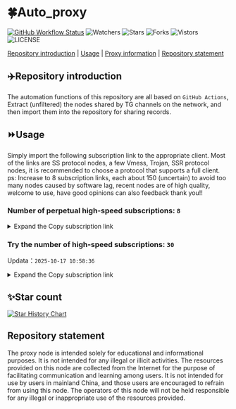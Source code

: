 # 🍀Auto_proxy
[![GitHub Workflow Status](https://img.shields.io/github/actions/workflow/status/PangTouY00/Auto_proxy/main.yml?branch=main)](https://github.com/PangTouY00/Auto_proxy/actions/workflows/main.yml?branch=main) 
![Watchers](https://img.shields.io/github/watchers/w1770946466/Auto_proxy) ![Stars](https://img.shields.io/github/stars/PangTouY00/Auto_proxy) ![Forks](https://img.shields.io/github/forks/w1770946466/Auto_proxy) ![Vistors](https://visitor-badge.laobi.icu/badge?page_id=PangTouY00.Auto_proxy) ![LICENSE](https://img.shields.io/badge/license-CC%20BY--SA%204.0-green.svg)

[Repository introduction](https://github.com/PangTouY00/Auto_proxy#Repositoryintroduction) | [Usage](https://github.com/PangTouY00/Auto_proxy#Usage) | [Proxy information](https://github.com/PangTouY00/Auto_proxy#Proxyinformation) | [Repository statement](https://github.com/PangTouY00/Auto_proxy#Repositorystatement)

## ✈️Repository introduction
The automation functions of this repository are all based on `GitHub Actions`,
Extract (unfiltered) the nodes shared by TG channels on the network, and then import them into the repository for sharing records.

## ⏩Usage
Simply import the following subscription link to the appropriate client. Most of the links are SS protocol nodes, a few Vmess, Trojan, SSR protocol nodes, it is recommended to choose a protocol that supports a full client.
ps: Increase to 8 subscription links, each about 150 (uncertain) to avoid too many nodes caused by software lag, recent nodes are of high quality, welcome to use, have good opinions can also feedback thank you!!

### Number of perpetual high-speed subscriptions: `8`

<details>
  <summary>Expand the Copy subscription link</summary>

  
- [Multiprotocol Base64 encoding](https://raw.githubusercontent.com/PangTouY00/Auto_proxy/main/Long_term_subscription1)
`https://raw.githubusercontent.com/PangTouY00/Auto_proxy/main/Long_term_subscription_num`
`Total number of merge nodes: 244`

- [Multiprotocol Base64 encoding](https://raw.githubusercontent.com/PangTouY00/Auto_proxy/main/Long_term_subscription1)
`https://raw.githubusercontent.com/PangTouY00/Auto_proxy/main/Long_term_subscription1`
`Total number of merge nodes: 31`

- [Multiprotocol Base64 encoding](https://raw.githubusercontent.com/PangTouY00/Auto_proxy/main/Long_term_subscription2)
`https://raw.githubusercontent.com/PangTouY00/Auto_proxy/main/Long_term_subscription2`
`Total number of merge nodes: 31`

- [Multiprotocol Base64 encoding](https://raw.githubusercontent.com/PangTouY00/Auto_proxy/main/Long_term_subscription3)
`https://raw.githubusercontent.com/PangTouY00/Auto_proxy/main/Long_term_subscription3`
`Total number of merge nodes: 31`

- [Multiprotocol Base64 encoding](https://raw.githubusercontent.com/PangTouY00/Auto_proxy/main/Long_term_subscription4)
`https://raw.githubusercontent.com/PangTouY00/Auto_proxy/main/Long_term_subscription4`
`Total number of merge nodes: 31`

- [Multiprotocol Base64 encoding](https://raw.githubusercontent.comPangTouY00/Auto_proxy/main/Long_term_subscription5)
`https://raw.githubusercontent.com/PangTouY00/Auto_proxy/main/Long_term_subscription5`
`Total number of merge nodes: 31`

- [Multiprotocol Base64 encoding](https://raw.githubusercontent.com/PangTouY00/Auto_proxy/main/Long_term_subscription6)
`https://raw.githubusercontent.com/PangTouY00/Auto_proxy/main/Long_term_subscription6`
`Total number of merge nodes: 31`

- [Multiprotocol Base64 encoding](https://raw.githubusercontent.com/PangTouY00/Auto_proxy/main/Long_term_subscription7)
`https://raw.githubusercontent.com/PangTouY00/Auto_proxy/main/Long_term_subscription7`
`Total number of merge nodes: 31`

- [Multiprotocol Base64 encoding](https://raw.githubusercontent.com/PangTouY00/Auto_proxy/main/Long_term_subscription8)
`https://raw.githubusercontent.com/PangTouY00/Auto_proxy/main/Long_term_subscription8`
`Total number of merge nodes: 27`

- [Clash subscription](https://raw.githubusercontent.com/PangTouY00/Auto_proxy/main/Long_term_subscription2.yaml)
`https://raw.githubusercontent.com/PangTouY00/Auto_proxy/main/Long_term_subscription1.yaml`


- [Clash subscription](https://raw.githubusercontent.com/PangTouY00/Auto_proxy/main/Long_term_subscription2.yaml)
`https://raw.githubusercontent.com/PangTouY00/Auto_proxy/main/Long_term_subscription2.yaml`


- [Clash subscription](https://raw.githubusercontent.com/PangTouY00/Auto_proxy/main/Long_term_subscription3.yaml)
`https://raw.githubusercontent.com/PangTouY00/Auto_proxy/main/Long_term_subscription3.yaml`
  
</details>

### Try the number of high-speed subscriptions: `30`
Updata：`2025-10-17 10:58:36`


<details>
  <summary>Expand the Copy subscription link</summary>  







































































































































































































































































































































































































































































































































































































































































































































































































































































































































































































































































































































































































































































































































































































































































































































































































































































































































































































































































































































































































































































































































































































































































































































































































































































































































































































































































































































































































































































































































































































































































































































































































































































































































































































































































































































































































































































































































































































































































































































































































































































































































































































































































































































































































































































































































































































































































































































































































































































































































































































































































































































































































































































































































































































































































































































































































































































































































































































































































































































































































































































































































































































































































































































































































































































































































































































































































































































































































































































































































































































































































































































































































































































































































































































































































































































































































































































































































































































































































































































































































































































































































































































































































































































































































































































































































































































































































































































































































































































































































































































































































































































































































































































































































































































































































































































































































































































































































































































































































































































































































































































































































































































































































































































































































































































































































































































































































































































































































































































































































































































































































































































































































































































































































































































































































































































































































































































































































































































































































































































































































































































































































































































































































































































































































































































































































































































































































































































































































































































































































































































































































































































































































































































































































































































































































































































































































































































































































































































































































































































































































































































































































































































































































































































































































































































































































































































































































































































































































































































































































































































































































































































































































































































































































































































































































































































































































































































































































































































































































































































































































































































































































































































































































































































































































































































































































































































































































































































































































































































































































































































































































































































































































































































































































































































































































































































































































































































































































































































































































































































































































































































































































































































































































































































































































































































































































































































































































































































































































































































































































































































































































































































































































































































































































































































































































































































































































































































































































































































































































































































































































































































































































































































































































































































































































































































































































































































































































































































































































































































































































































































































































































































































































































































































































































































































































































































































































































































































































































































































































































































































































































































































































































































































































































































































































































































































































































































































































































































































































































































































































































































































































































































































































































































































































































































































































































































































































































































































































































































































































































































































































































































































































































































































































































































































































































































































































































































































































































































































































































































































































































































































































































































































































































































































































































































































































































































































































































































































































































































































































































































































































>Trial subscription：
`https://user.ivnz.ir/api/v1/client/subscribe?token=542ec50a31414162463fef179f7d2341`




>Trial subscription：
`https://xiaoby.com/api/v1/client/subscribe?token=18d24c16994e78d2423b58d9d5861a8d`




>Trial subscription：
`https://gods3.dashicn.buzz/api/v1/client/subscribe?token=e379695e0a83a1189f33fd9c35ec6712`




>Trial subscription：
`https://multiserver.multiserveradelshoop.com/api/v1/client/subscribe?token=077dadd197df8879d13701b5193894d2`




>Trial subscription：
`https://dl.vfkum.website/api/v1/client/subscribe?token=d1dc3061f6d086775ca0a869b69d83aa`




>Trial subscription：
`https://fs.v2rayse.com/share/20251017/g7p4a5hi2v.txt`




>Trial subscription：
`https://go.yueyun.de/api/v1/client/subscribe?token=415a39cde031811c7fc26f77a9d25d3d`




>Trial subscription：
`https://a.mayi520.shop/api/v1/client/subscribe?token=1d14087fae7aec0b237f38993ede9ea9`




>Trial subscription：
`https://ylccloud.top/api/v1/client/subscribe?token=a680b3d257921cedf0bd34c589310052`




>Trial subscription：
`http://107.173.31.17/api/v1/client/subscribe?token=5df752d18249e1836f1c97bd06db9fa7`




>Trial subscription：
`https://yywhale.com/api/v1/client/subscribe?token=d9aa6ae170f26af59426260df1f360c3`




>Trial subscription：
`https://vaamx.louwangzhiyu.online/api/v1/client/subscribe?token=8d9d7704a9e91e5e8cae2f92da667b47`




>Trial subscription：
`https://kingfisher.top/api/v1/client/subscribe?token=55aaf06b05fac6c8d7a92340aab17107`




>Trial subscription：
`https://slianvpn.com/api/v1/client/subscribe?token=995a5adf567183905123669534b6b616`




>Trial subscription：
`https://cfvpn.com/api/v1/client/subscribe?token=ed32059552bc6a9424ad759844aa5012`




>Trial subscription：
`https://huojian4.top/api/v1/client/subscribe?token=e1e0b7250f06895e0c6929bf06249622`




>Trial subscription：
`https://slianvpn.top/api/v1/client/subscribe?token=a5168fce42119856f58f0d5ce8b6487e`




>Trial subscription：
`https://sufujia.top/api/v1/client/subscribe?token=50c54ccb5232102fdb08b01d98662254`




>Trial subscription：
`https://gods4.dashicn.buzz/api/v1/client/subscribe?token=a43fb0a474c6301284180dfaee55b3da`




>Trial subscription：
`https://www.eeevpn.com/api/v1/client/subscribe?token=925d06e304f75bfa28112f740d8c171f`




>Trial subscription：
`https://tizi8.top/api/v1/client/subscribe?token=934ea99fe84a4a9fdec11077770d9a3d`




>Trial subscription：
`https://www.louwangzhiyu.org/api/v1/client/subscribe?token=bd09ebff2361995b1e45016550b82cc8`




>Trial subscription：
`http://tinnyrick8888.com/api/v1/client/subscribe?token=9df3d0faf616f7cdb3d95b2639dc5af4`




>Trial subscription：
`https://old-v2b.linkedton.com/api/v1/client/subscribe?token=910881b4d1c118195acf53800e0ef8d3`




>Trial subscription：
`https://dctcc.louwangzhiyu.shop/api/v1/client/subscribe?token=4bd4252055523a29130f0a5179eb9810`




>Trial subscription：
`https://xxb.visionarydreamers.lol/api/v1/client/subscribe?token=0cf3927355a9aa3eb59de4a66126ec78`




>Trial subscription：
`https://v2.heiu.me/api/v1/client/subscribe?token=2d344250cf380430a39114fbff8d30a0`




>Trial subscription：
`https://gods2.dashicn.buzz/api/v1/client/subscribe?token=0e8738311da5ce555701cea16e7dcb6b`




>Trial subscription：
`https://fvpn.cc/api/v1/client/subscribe?token=0e6285391e26dc39f7f3937099116f3b`




>Trial subscription：
`https://gods1.dashicn.buzz/api/v1/client/subscribe?token=65603bb38a8fa80609620f026a693cda`



</details>

## ✨Star count
[![Star History Chart](https://api.star-history.com/svg?repos=PangTouY00/Auto_proxy&type=Date)](https://star-history.com/#w1770946466/Auto_proxy&Date)



## Repository statement
The proxy node is intended solely for educational and informational purposes. It is not intended for any illegal or illicit activities. The resources provided on this node are collected from the Internet for the purpose of facilitating communication and learning among users. It is not intended for use by users in mainland China, and those users are encouraged to refrain from using this node. The operators of this node will not be held responsible for any illegal or inappropriate use of the resources provided.
